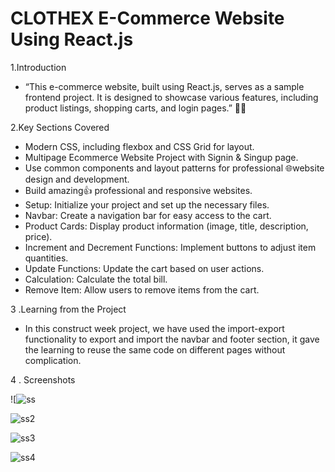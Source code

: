 # CLOTHEX E-Commerce Website  Using React.js


1.Introduction

 - “This e-commerce website, built using React.js, serves as a sample frontend project. It is designed to showcase  various features, including product listings, shopping carts, and login pages.” 🛒🌟
  
2.Key Sections Covered

- Modern CSS, including flexbox and CSS Grid for layout.<br>
- Multipage Ecommerce Website Project with Signin & Singup page.<br>
- Use common components and layout patterns for professional 🌐website design and development.<br>
- Build amazing👍 professional and responsive websites.<br>
- Setup: Initialize your project and set up the necessary files.<br>
- Navbar: Create a navigation bar for easy access to the cart.<br>
-  Product Cards: Display product information (image, title, description, price).<br>
- Increment and Decrement Functions: Implement buttons to adjust item quantities.<br>
- Update Functions: Update the cart based on user actions.<br>
- Calculation: Calculate the total bill.<br>
- Remove Item: Allow users to remove items from the cart.


3 .Learning from the Project

- In this construct week project, we have used the import-export functionality to export and import the navbar and footer section, it gave the learning to reuse the same code on different pages without complication.

4 . Screenshots

   ![![ss](https://github.com/Rahul02M/react-E-commerce/assets/133855195/ea13eb47-b86c-40ed-b766-ee0e49354a5c)

   ![ss2](https://github.com/Rahul02M/react-E-commerce/assets/133855195/fccd5356-e108-44ea-9c9f-bc2605956221)

   ![ss3](https://github.com/Rahul02M/react-E-commerce/assets/133855195/598c3077-f912-4ab1-8ab3-c6d00238fa75)

   ![ss4](https://github.com/Rahul02M/react-E-commerce/assets/133855195/c05ed99f-1c3a-4ff9-94a2-2c406c0fe1a3)

